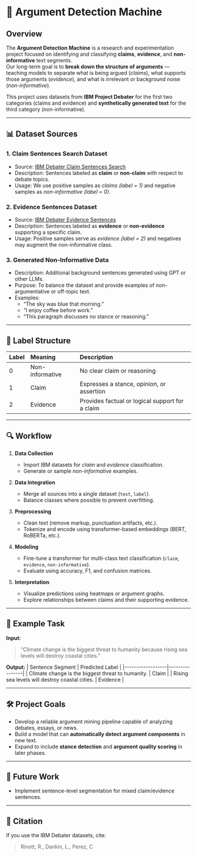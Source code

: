 # 🧠 Argument Detection Machine

## Overview
The **Argument Detection Machine** is a research and experimentation project focused on identifying and classifying **claims**, **evidence**, and **non-informative** text segments.  
Our long-term goal is to **break down the structure of arguments** — teaching models to separate what is being argued (*claims*), what supports those arguments (*evidence*), and what is irrelevant or background noise (*non-informative*).

This project uses datasets from **IBM Project Debater** for the first two categories (claims and evidence) and **synthetically generated text** for the third category (non-informative).  

---

## 📊 Dataset Sources

### 1. Claim Sentences Search Dataset
- Source: [IBM Debater Claim Sentences Search](https://research.ibm.com/haifa/dept/vst/debating_data.shtml)
- Description: Sentences labeled as **claim** or **non-claim** with respect to debate topics.
- Usage: We use positive samples as *claims (label = 1)* and negative samples as *non-informative (label = 0)*.

### 2. Evidence Sentences Dataset
- Source: [IBM Debater Evidence Sentences](https://research.ibm.com/haifa/dept/vst/debating_data.shtml)
- Description: Sentences labeled as **evidence** or **non-evidence** supporting a specific claim.
- Usage: Positive samples serve as *evidence (label = 2)* and negatives may augment the non-informative class.

### 3. Generated Non-Informative Data
- Description: Additional background sentences generated using GPT or other LLMs.
- Purpose: To balance the dataset and provide examples of non-argumentative or off-topic text.
- Examples:
  - “The sky was blue that morning.”
  - “I enjoy coffee before work.”
  - “This paragraph discusses no stance or reasoning.”

---

## 🧩 Label Structure
| Label | Meaning          | Description |
|:------|:-----------------|:-------------|
| 0     | Non-informative  | No clear claim or reasoning |
| 1     | Claim            | Expresses a stance, opinion, or assertion |
| 2     | Evidence         | Provides factual or logical support for a claim |

---

## 🔍 Workflow

1. **Data Collection**
   - Import IBM datasets for *claim* and *evidence* classification.
   - Generate or sample *non-informative* examples.

2. **Data Integration**
   - Merge all sources into a single dataset (`text`, `label`).
   - Balance classes where possible to prevent overfitting.

3. **Preprocessing**
   - Clean text (remove markup, punctuation artifacts, etc.).
   - Tokenize and encode using transformer-based embeddings (BERT, RoBERTa, etc.).

4. **Modeling**
   - Fine-tune a transformer for multi-class text classification (`claim`, `evidence`, `non-informative`).
   - Evaluate using accuracy, F1, and confusion matrices.

5. **Interpretation**
   - Visualize predictions using heatmaps or argument graphs.
   - Explore relationships between claims and their supporting evidence.

---

## 🧪 Example Task
**Input:**
> “Climate change is the biggest threat to humanity because rising sea levels will destroy coastal cities.”

**Output:**
| Sentence Segment | Predicted Label |
|------------------|----------------|
| Climate change is the biggest threat to humanity. | Claim |
| Rising sea levels will destroy coastal cities. | Evidence |

---

## 🛠️ Project Goals
- Develop a reliable argument mining pipeline capable of analyzing debates, essays, or news.
- Build a model that can **automatically detect argument components** in new text.
- Expand to include **stance detection** and **argument quality scoring** in later phases.

---

## 🚀 Future Work
- Implement sentence-level segmentation for mixed claim/evidence sentences.
---

## 🧾 Citation
If you use the IBM Debater datasets, cite:
> Rinott, R., Dankin, L., Perez, C

